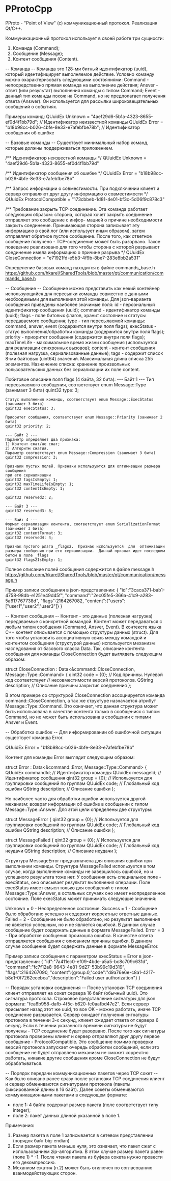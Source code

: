 # PProtoCpp

PProto - "Point of View" (c) коммуникационный протокол. Реализация Qt/C++.

Коммуникационный протокол использует в своей работе три сущности:
1) Команда (Command);
2) Сообщение (Message);
3) Контент сообщения (Content).

-- Команда --
Команда это 128-ми битный идентификатор (uuid), который идентифицирует выполняемое действие. Условно команду можно охарактеризовать следующими состояниями:
  Command - непосредственно прямая команда на выполнение действия;
  Ansver  - ответ (или результат) выполнения команды с типом Command;
  Event   - данный тип команды похож на Command, но не предполагает получения ответа (Answer).
            Он используется для рассылки широковещательных сообщений о событиях.

Примеры команд:
QUuidEx Unknown = "4aef29d6-5b1a-4323-8655-ef0d4f1bb79d"; // Идентификатор неизвестной команды
QUuidEx Error   = "b18b98cc-b026-4bfe-8e33-e7afebfbe78b"; // Идентификатор сообщения об ошибке


-- Базовые команды --
Существует минимальный набор команд, которые должны поддерживаться приложением.

/**
  Идентификатор неизвестной команды
*/
QUuidEx Unknown = "4aef29d6-5b1a-4323-8655-ef0d4f1bb79d"

/**
  Идентификатор сообщения об ошибке
*/
QUuidEx Error = "b18b98cc-b026-4bfe-8e33-e7afebfbe78b"

/**
  Запрос информации о совместимости. При подключении клиент и сервер отправляют
  друг другу информацию о совместимости
*/
QUuidEx ProtocolCompatible = "173cbbeb-1d81-4e01-bf3c-5d06f9c878c3"

/**
  Требование закрыть TCP-соединение. Эта команда работает следующим образом:
  сторона, которая хочет закрыть соединение отправляет это сообщение с инфор-
  мацией о причине необходимости закрыть соединение.  Принимающая  сторона
  записывает эту информацию в свой лог (или использует иным образом), затем
  отправляет обратное пустое сообщение.  После того,  как ответное сообщение
  получено - TCP-соединение может быть разорвано. Такое поведение реализовано
  для того чтобы сторона с которой разрывают соединение  имела  информацию о
  причине разрыва
*/
QUuidEx CloseConnection = "e71921fd-e5b3-4f9b-8be7-283e8bb2a531"

Определение базовых команд находится в файле commands_base.h
https://github.com/hkarel/SharedTools/blob/master/qt/communication/commands_base.h

-- Сообщение --
Сообщение можно представить как некий контейнер использующийся для пересылки команды совместно с данными необходимыми для выполнения этой команды. Для json-варианта сообщения приведены наиболее значимые поля:
id          - персональный идентификатор сообщения (uuid);
command     - идентификатор команды (uuid);
flags       - поле битовых флагов, хранит состояние и статусы передаваемого сообщения;
type        - тип пересылаемой команды: command, ansver, event (содержится внутри поля flags);
execStatus  - статус выполнения/обработки команды (содержится внутри поля flags);
priority    - приоритет сообщения (содержится внутри поля flags);
maxTimeLife - максимальное время жизни сообщения (используется для реализации синхронных вызовов);
content     - контент сообщения (полезная нагрузка, сериализованные данные);
tags        - содержит список 8-ми байтовых (uint64) значений. Максимальная длина списка 255 элементов.
              Назначение списка: хранение произвольных пользовательских данных без сериализации их поле content.

Побитовое описание поля flags (4 байта, 32 бита):
    --- Байт 1 ---
    Тип пересылаемого сообщения, соответствует enum Message::Type (занимает 3 бита)
    quint32 type: 3;

    Статус выполнения команды, соответствует enum Message::ExecStatus (занимает 3 бита)
    quint32 execStatus: 3;

    Приоритет сообщения, соответствует enum Message::Priority (занимает 2 бита)
    quint32 priority: 2;

    --- Байт 2 ---
    Параметр определяет два признака:
    1) Контент сжат/не сжат;
    2) Алгоритм сжатия.
    Параметр соответствует enum Message::Compression (занимает 3 бита)
    quint32 compression: 3;

    Признаки пустых полей. Признаки используются для оптимизации размера сообщения
    при его сериализации
    quint32 tagsIsEmpty: 1;
    quint32 maxTimeLifeIsEmpty: 1;
    quint32 contentIsEmpty: 1;

    quint32 reserved2: 2;

    --- Байт 3 ---
    quint32 reserved3: 8;

    --- Байт 4 ---
    Формат сериализации контента, соответствует enum SerializationFormat (занимает 3 бита)
    quint32 contentFormat: 3;
    quint32 reserved4: 4;

    Признак пустого флага _flags2.  Признак используется  для  оптимизации
    размера сообщения при его сериализации.  Данный признак идет последним
    битом в поле _flags
    quint32 flags2IsEmpty: 1;


Полное описание полей сообщения содержится в файле message.h
https://github.com/hkarel/SharedTools/blob/master/qt/communication/message.h

Пример записи сообщения в json-представлении:
{
    "id":"3caca371-bab1-4758-98db-e1251e49d45f",
    "command":"2ec05fe5-366a-41c9-a283-5a617767738d",
    "flags":2164267082,
    "content":{"users":["user1","user2","user3"]}
}


-- Контент сообщения --
Контент - это данные (полезная нагрузка) передаваемые с конкретной командой. Контент может передаваться с любым типом сообщения (Command, Ansver, Event). В контексте языка С++ контент описывается с помощью структуры данных (struct). Для того чтобы установить ассоциативную связь между командой и контентом сообщения (структурой данных) используется механизм наследования от базового класса Data. Так, описание контента сообщения для команды CloseConnection будет выглядеть следующим образом:

struct CloseConnection : Data<&command::CloseConnection,
                               Message::Type::Command>
{
    qint32  code = {0};   // Код причины. Нулевой код соответствует
                          // несовместимости версий протоколов.
    QString description;  // Описание причины закрытия соединения
};

В этом примере со структурой CloseConnection ассоциируется команда command::CloseConnection, а так же структуре назначается атрибут Message::Type::Command. Это означает, что данная структура может быть использована в качестве контента только в сообщениях с типом Command, но не может быть использована в сообщении с типами Ansver и Event.


-- Обработка ошибок --
Для информировании об ошибочной ситуации существует команда Error.

QUuidEx Error = "b18b98cc-b026-4bfe-8e33-e7afebfbe78b"

Контент для команды Error выглядит следующим образом:

struct Error : Data<&command::Error,
                     Message::Type::Command>
{
    QUuidEx commandId;   // Идентификатор команды
    QUuidEx messageId;   // Идентификатор сообщения
    qint32  group = {0}; // Используется для группировки сообщений по группам
    QUuidEx code;        // Глобальный код ошибки
    QString description; // Описание ошибки
};

Но наиболее часто для обработки ошибок используется другой механизм: возврат информации об ошибке в сообщении с типом Message::Type::Answer. Для этой цели определены две структуры:

struct MessageError
{
    qint32  group = {0};  // Используется для группировки сообщений по группам
    QUuidEx code;         // Глобальный код ошибки
    QString description;  // Описание ошибки
};

struct MessageFailed
{
    qint32  group = {0};  // Используется для группировки сообщений по группам
    QUuidEx code;         // Глобальный код неудачи
    QString description;  // Описание неудачи
};

Структура MessageError предназначена для описания ошибки при выполнении команды. Структура MessageFailed используется в том случае, когда выполнение команды не завершилось ошибкой, но и успешного результата тоже нет.
У сообщения есть специальное поле - execStatus, оно описывает результат выполнения операции. Поле execStatus имеет смысл только для сообщений с типом Message::Type::Answer, в остальных случаях оно имеет неопределенное состояние. Поле execStatus может принимать следующие значения:

Unknown = 0 - Неопределенное состояние.
Success = 1 - Сообщение было обработано успешно и содержит корректные
              ответные данные.
Failed  = 2 - Сообщение не было обработано, но результат выполнения не является успешным,
              но и не является ошибкой. В данном случае сообщение будет содержать данные
              в формате MessageFailed.
Error   = 3 - При обработке сообщения произошла ошибка. В качестве ответа отправляется
              сообщения с описанием причины ошибки.
              В данном случае сообщение будет содержать данные в формате MessageError.


Пример записи сообщения с параметром execStatus = Error в json-представлении:
{
    "id":"7a411ec0-ef09-4bde-a5a5-bc8c709c631d",
    "command":"fc7f12a8-9643-4e81-9d27-53b99c19d319",
    "flags":2164267090,
    "content":{group:0,"code":"d9a76e6e-c8a1-4217-b8e1-0f7262ecebca","description":"Failed user authorization"}
}


-- Порядок установки соединения --
После установки TCP соединения клиент отправляет на сокет сервера 16 байт (обычный uuid). Это сигнатура протокола. Строковое представление сигнатуры для json формата: "fea6b958-dafb-4f5c-b620-fe0aafbd47e2". Если сервер присылает назад этот же uuid, то все ОК - можно работать, иначе TCP соединение разрывается. Сервер ожидает получения сигнатуры протокола в течении 3-х секунд, клиент ожидает ответа от сервера 6 секунд. Если в течении указанного времени сигнатуры не будут получены - TCP соединение будет разорвано.
После того как сигнатуры протокола проверены клиент и сервер отправляют друг другу первое сообщение - ProtocolCompatible. Это сообщение помимо проверки версий протокола запускает очередь обработки сообщений, если это сообщение не будет отправлено механизм не сможет корректно работать, никакие другие сообщения кроме CloseConnection не будут обрабатываться.


-- Порядок передачи коммуникационных пакетов через TCP сокет --
Как было описано ранее сразу после установки TCP соединения клиент и сервер обмениваются сигнатурами протокола (пакеты фиксированной длины в 16 байт). Далее сокеты обмениваются коммуникационными пакетами в следующем формате:
- поле 1: 4 байта содержат размер пакета (поле соответствует типу integer);
- поле 2: пакет данных длиной указанной в поле 1.

Примечания:
1) Размер пакета в поле 1 записывается в сетевом представлении (порядок байт  big-endian)
2) Если размер пакета меньше нуля, это означает, что пакет сжат с использованием zip-алгоритма. В этом случае размер пакета равен (поле 1) * -1. После чтения пакета из буфера сокета нужно провести его декомпрессию.
3) Механизм сжатия (п.2) может быть отключен по согласованию взаимодействующих сторон.

